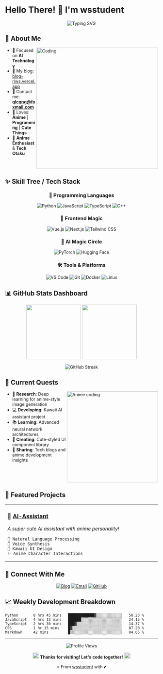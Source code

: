 # Hello There! 👋 I'm wsstudent

<div align="center">
  
  ![Typing SVG](https://readme-typing-svg.herokuapp.com?font=Fira+Code&size=22&duration=3000&pause=1000&color=FF69B4&center=true&vCenter=true&width=500&lines=AI+Student+%26+Anime+Developer;Welcome+to+my+GitHub!;Creating+a+better+world+with+code!)
  
  
</div>

## 🌸 About Me

<img align="right" alt="Coding" width="400" src="http://i0.hdslb.com/bfs/new_dyn/a120b9bbe7a335e9a46878abbb0732621591940434.gif">

- 🤖 Focused on **AI Technology** 
- 📝 My blog: [blog-riws.vercel.app](https://blog-riws.vercel.app/)
- 📧 Contact me: **qlcqng@foxmail.com**
- 🎵 Loves: **Anime** | **Programming** | **Cute Things**
- 🎌 **Anime Enthusiast** & **Tech Otaku**

<br clear="right"/>

## ✨ Skill Tree / Tech Stack

<div align="center">

### 🔮 Programming Languages
![Python](https://img.shields.io/badge/Python-FFD43B?style=for-the-badge&logo=python&logoColor=blue)
![JavaScript](https://img.shields.io/badge/JavaScript-F7DF1E?style=for-the-badge&logo=javascript&logoColor=black)
![TypeScript](https://img.shields.io/badge/TypeScript-007ACC?style=for-the-badge&logo=typescript&logoColor=white)
![C++](https://img.shields.io/badge/C++-00599C?style=for-the-badge&logo=c%2B%2B&logoColor=white)

### 🌈 Frontend Magic
![Vue.js](https://img.shields.io/badge/Vue.js-35495E?style=for-the-badge&logo=vue.js&logoColor=4FC08D)
![Next.js](https://img.shields.io/badge/Next.js-000000?style=for-the-badge&logo=nextdotjs&logoColor=white)
![Tailwind CSS](https://img.shields.io/badge/Tailwind_CSS-38B2AC?style=for-the-badge&logo=tailwind-css&logoColor=white)

### 🤖 AI Magic Circle
![PyTorch](https://img.shields.io/badge/PyTorch-EE4C2C?style=for-the-badge&logo=pytorch&logoColor=white)
![Hugging Face](https://img.shields.io/badge/🤗_Hugging_Face-FFD21E?style=for-the-badge&logoColor=black)

### 🛠️ Tools & Platforms
![VS Code](https://img.shields.io/badge/VS_Code-0078D4?style=for-the-badge&logo=visual%20studio%20code&logoColor=white)
![Git](https://img.shields.io/badge/Git-F05032?style=for-the-badge&logo=git&logoColor=white)
![Docker](https://img.shields.io/badge/Docker-2496ED?style=for-the-badge&logo=docker&logoColor=white)
![Linux](https://img.shields.io/badge/Linux-FCC624?style=for-the-badge&logo=linux&logoColor=black)

</div>

## 📊 GitHub Stats Dashboard

<div align="center">
  
  <img height="180em" src="https://github-readme-stats.vercel.app/api?username=wsstudent&show_icons=true&theme=tokyonight&hide_border=true&count_private=true&custom_title=✨%20GitHub%20Stats"/>
  
  <img height="180em" src="https://github-readme-stats.vercel.app/api/top-langs/?username=wsstudent&layout=compact&theme=tokyonight&hide_border=true&custom_title=🌸%20Most%20Used%20Languages"/>
  
  ![GitHub Streak](https://github-readme-streak-stats.herokuapp.com/?user=wsstudent&theme=tokyonight&hide_border=true)

</div>

## 🎯 Current Quests

<img align="right" alt="Anime coding" width="300" src="https://media.giphy.com/media/du3J3cXyzhj75IOgvA/giphy.gif">

- 🔬 **Research**: Deep learning for anime-style image generation
- 💻 **Developing**: Kawaii AI assistant project
- 📚 **Learning**: Advanced neural network architectures
- 🎨 **Creating**: Cute-styled UI component library
- 📝 **Sharing**: Tech blogs and anime development insights

<br clear="right"/>

## 🌟 Featured Projects

<div align="center">
  
<table>
<tr>
<td width="50%">
  
### 🎨 [AI-Assistant](https://github.com/wsstudent/kawaii-ai-assistant)
*A super cute AI assistant with anime personality!*
```
🤖 Natural Language Processing
🎵 Voice Synthesis
🌸 Kawaii UI Design
✨ Anime Character Interactions
```

</td>
</tr>
</table>

</div>

## 🤝 Connect With Me

<div align="center">

[![Blog](https://img.shields.io/badge/🌸_Blog-FF69B4?style=for-the-badge&logoColor=white)](https://blog-riws.vercel.app/)
[![Email](https://img.shields.io/badge/📧_Email-FF1493?style=for-the-badge&logoColor=white)](mailto:qlcqng@foxmail.com)
[![GitHub](https://img.shields.io/badge/🐙_GitHub-FF69B4?style=for-the-badge&logoColor=white)](https://github.com/wsstudent)

</div>

## 📈 Weekly Development Breakdown

<!--START_SECTION:waka-->
```text
Python       8 hrs 45 mins   ████████████▓░░░░░░░░░░░░   50.23 %
JavaScript   4 hrs 12 mins   ██████░░░░░░░░░░░░░░░░░░░   24.15 %
TypeScript   2 hrs 30 mins   ███▓░░░░░░░░░░░░░░░░░░░░░   14.37 %
CSS          1 hr 15 mins    █▓░░░░░░░░░░░░░░░░░░░░░░░   07.20 %
Markdown     42 mins         █░░░░░░░░░░░░░░░░░░░░░░░░   04.05 %
```
<!--END_SECTION:waka-->

---

<div align="center">
  
  ![Profile Views](https://komarev.com/ghpvc/?username=wsstudent&color=ff69b4&style=for-the-badge&label=Profile+Views)
  
  <img src="https://media.giphy.com/media/jpVnC65DmYeyRL4LHS/giphy.gif" width="20"/> **Thanks for visiting! Let's code together!** <img src="https://media.giphy.com/media/jpVnC65DmYeyRL4LHS/giphy.gif" width="20"/>
  
  ⭐️ From [wsstudent](https://github.com/wsstudent) with 💕
  
</div>
